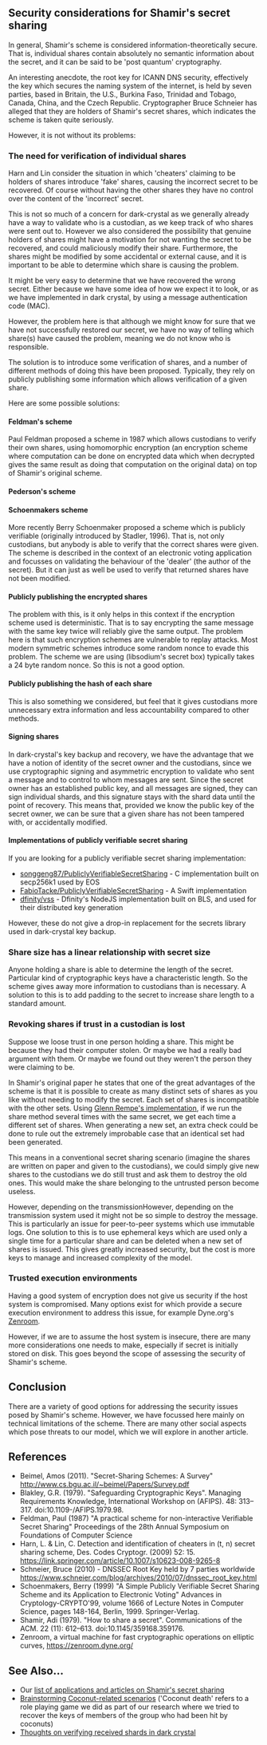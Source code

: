
## Security considerations for Shamir's secret sharing

In general, Shamir's scheme is considered information-theoretically secure.  That is, individual shares contain absolutely no semantic information about the secret, and it can be said to be 'post quantum' cryptography.

An interesting anecdote, the root key for ICANN DNS security, effectively the key which secures the naming system of the internet, is held by seven parties, based in Britain, the U.S., Burkina Faso, Trinidad and Tobago, Canada, China, and the Czech Republic. Cryptographer Bruce Schneier has alleged that they are holders of Shamir's secret shares, which indicates the scheme is taken quite seriously.

However, it is not without its problems:

### The need for verification of individual shares

Harn and Lin consider the situation in which 'cheaters' claiming to be holders of shares introduce 'fake' shares, causing the incorrect secret to be recovered.  Of course without having the other shares they have no control over the content of the 'incorrect' secret. 

This is not so much of a concern for dark-crystal as we generally already have a way to validate who is a custodian, as we keep track of who shares were sent out to.  However we also considered the possibility that genuine holders of shares might have a motivation for not wanting the secret to be recovered, and could maliciously modify their share.  Furthermore, the shares might be modified by some accidental or external cause, and it is important to be able to determine which share is causing the problem.

It might be very easy to determine that we have recovered the wrong secret.  Either because we have some idea of how we expect it to look, or as we have implemented in dark crystal, by using a message authentication code (MAC).

However, the problem here is that although we might know for sure that we have not successfully restored our secret, we have no way of telling which share(s) have caused the problem, meaning we do not know who is responsible. 

The solution is to introduce some verification of shares, and a number of different methods of doing this have been proposed.  Typically, they rely on publicly publishing some information which allows verification of a given share.

Here are some possible solutions:

#### Feldman's scheme 

Paul Feldman proposed a scheme in 1987 which allows custodians to verify their own shares, using homomorphic encryption (an encryption scheme where computation can be done on encrypted data which when decrypted gives the same result as doing that computation on the original data) on top of Shamir's original scheme.

#### Pederson's scheme

#### Schoenmakers scheme

More recently Berry Schoenmaker proposed a scheme which is publicly verifiable (originally introduced by Stadler, 1996).  That is, not only custodians, but anybody is able to verify that the correct shares were given.  The scheme is described in the context of an electronic voting application and focusses on validating the behaviour of the 'dealer' (the author of the secret).  But it can just as well be used to verify that returned shares have not been modified. 

#### Publicly publishing the encrypted shares  

The problem with this, is it only helps in this context if the encryption scheme used is deterministic.  That is to say encrypting the same message with the same key twice will reliably give the same output.  The problem here is that such encryption schemes are vulnerable to replay attacks.  Most modern symmetric schemes introduce some random nonce to evade this problem. The scheme we are using (libsodium's secret box) typically takes a 24 byte random nonce.  So this is not a good option.

#### Publicly publishing the hash of each share

This is also something we considered, but feel that it gives custodians more unnecessary extra information and less accountability compared to other methods.

#### Signing shares

In dark-crystal's key backup and recovery, we have the advantage that we have a notion of identity of the secret owner and the custodians, since we use cryptographic signing and asymmetric encryption to validate who sent a message and to control to whom messages are sent. Since the secret owner has an established public key, and all messages are signed, they can sign individual shards, and this signature stays with the shard data until the point of recovery.  This means that, provided we know the public key of the secret owner, we can be sure that a given share has not been tampered with, or accidentally modified.

#### Implementations of publicly verifiable secret sharing

If you are looking for a publicly verifiable secret sharing implementation:

- [songgeng87/PubliclyVerifiableSecretSharing](https://github.com/songgeng87/PubliclyVerifiableSecretSharing) - C implementation built on secp256k1 used by EOS
- [FabioTacke/PubliclyVerifiableSecretSharing](https://github.com/FabioTacke/PubliclyVerifiableSecretSharing) - A Swift implementation 
- [dfinity/vss](https://github.com/dfinity/vss) - Dfinity's NodeJS implementation built on BLS, and used for their distributed key generation

However, these do not give a drop-in replacement for the secrets library used in dark-crystal key backup. 

### Share size has a linear relationship with secret size

Anyone holding a share is able to determine the length of the secret.  Particular kind of cryptographic keys have a characteristic length.  So the scheme gives away more information to custodians than is necessary.  A solution to this is to add padding to the secret to increase share length to a standard amount.

### Revoking shares if trust in a custodian is lost

Suppose we loose trust in one person holding a share. This might be because they had their computer stolen. Or maybe we had a really bad argument with them. Or maybe we found out they weren't the person they were claiming to be.

In Shamir's original paper he states that one of the great advantages of the scheme is that it is possible to create as many distinct sets of shares as you like without needing to modify the secret. Each set of shares is incompatible with the other sets. Using [Glenn Rempe's implementation](https://github.com/grempe/secrets.js), if we run the share method several times with the same secret, we get each time a different set of shares. When generating a new set, an extra check could be done to rule out the extremely improbable case that an identical set had been generated.

This means in a conventional secret sharing scenario (imagine the shares are written on paper and given to the custodians), we could simply give new shares to the custodians we do still trust and ask them to destroy the old ones. This would make the share belonging to the untrusted person become useless.

However, depending on the transmissionHowever, depending on the transmission system used it might not be so simple to destroy the message. This is particularly an issue for peer-to-peer systems which use immutable logs. One solution to this is to use ephemeral keys which are used only a single time for a particular share and can be deleted when a new set of shares is issued. This gives greatly increased security, but the cost is more keys to manage and increased complexity of the model. 

### Trusted execution environments

Having a good system of encryption does not give us security if the host system is compromised. Many options exist for which provide a secure execution environment to address this issue, for example Dyne.org's [Zenroom](https://zenroom.dyne.org).

However, if we are to assume the host system is insecure, there are many more considerations one needs to make, especially if secret is initially stored on disk. This goes beyond the scope of assessing the security of Shamir's scheme. 

## Conclusion

There are a variety of good options for addressing the security issues posed by Shamir's scheme. However, we have focussed here mainly on technical limitations of the scheme.  There are many other social aspects which pose threats to our model, which we will explore in another article. 

## References

- Beimel, Amos (2011). "Secret-Sharing Schemes: A Survey" http://www.cs.bgu.ac.il/~beimel/Papers/Survey.pdf
- Blakley, G.R. (1979). "Safeguarding Cryptographic Keys". Managing Requirements Knowledge, International Workshop on (AFIPS). 48: 313–317. doi:10.1109-/AFIPS.1979.98.
- Feldman, Paul (1987) "A practical scheme for non-interactive Verifiable Secret Sharing" Proceedings of the 28th Annual Symposium on Foundations of Computer Science
- Harn, L. & Lin, C. Detection and identification of cheaters in (t, n) secret sharing scheme, Des. Codes Cryptogr. (2009) 52: 15. https://link.springer.com/article/10.1007/s10623-008-9265-8
- Schneier, Bruce (2010) - DNSSEC Root Key held by 7 parties worldwide https://www.schneier.com/blog/archives/2010/07/dnssec_root_key.html
- Schoenmakers, Berry (1999) "A Simple Publicly Verifiable Secret Sharing Scheme and its Application to Electronic Voting" Advances in Cryptology-CRYPTO'99, volume 1666 of Lecture Notes in Computer Science, pages 148-164, Berlin, 1999. Springer-Verlag. 
- Shamir, Adi (1979). "How to share a secret". Communications of the ACM. 22 (11): 612–613. doi:10.1145/359168.359176.
- Zenroom, a virtual machine for fast cryptographic operations on elliptic curves, https://zenroom.dyne.org/

## See Also...

- Our [list of applications and articles on Shamir's secret sharing](https://gitlab.com/dark-crystal/research/-/blob/master/shamirs_secret_sharing_applications.md)
- [Brainstorming Coconut-related scenarios](https://gitlab.com/dark-crystal/research/-/blob/master/coconut_brainstorm.md) ('Coconut death' refers to a role playing game we did as part of our research where we tried to recover the keys of members of the group who had been hit by coconuts)
- [Thoughts on verifying received shards in dark crystal](https://gitlab.com/dark-crystal/research/-/blob/master/verifying_recived_shards.md)
